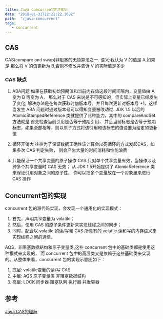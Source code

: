 ```yaml
---
title: Java Concurrent学习笔记
date: "2018-01-31T22:22:22.169Z"
path:  "/java-concurrent"
tags:
   - concurrent
---
```


## CAS

CAS(compare and swap)非阻塞的无锁算法之一.
语义:我认为 V 的值是 A,如果是,那么将 V 的值更新为 B,否则不修改并告诉 V 的实际值是多少

### CAS 缺点
1. ABA问题
如果在获取初始预期值和当前内存值这段时间间隔内，变量值由 A 变为 B 再变为 A，
那么对于 CAS 来说是不可感知的，但实际上变量已经发生了变化;
解决办法是在每次获取时加版本号，并且每次更新对版本号 +1，这样当发生 ABA
问题时通过版本号可以得知变量被改动过. JDK 1.5 以后的 AtomicStampedReference 
类就提供了此种能力，其中的 compareAndSet 方法就是 首先检查当前引用是否等于预期引用，
并且当前标志是否等于预期标志，如果全部相等，则以原子方式将该引用和该标志的值设置为给定的更新值

2. 循环开销大
往往为了保证数据正确性该计算会以死循环的方式发起CAS，如果多次 CAS 判定失败，
则会产生大量的时间消耗和性能浪费

3. 只能保证一个共享变量的原子操作
CAS 只对单个共享变量有效，当操作涉及跨多个共享变量时 CAS 无效；
从 JDK 1.5开始提供了 AtomicReference 类来保证引用对象之间的原子性，
你可以把多个变量放在一个对象里来进行 CAS 操作

## Concurrent包的实现

concurrent 包的源代码实现，会发现一个通用化的实现模式：

1. 首先，声明共享变量为 volatile；
2. 然后，使用 CAS 的原子条件更新来实现线程之间的同步；
3. 同时，配合以 volatile 的读/写和 CAS 所具有的 volatile 读和写的内存语义来实现线程之间的通信。

AQS，非阻塞数据结构和原子变量类,这些 concurrent 包中的基础类都是使用这种模式来实现的，
而 concurrent 包中的高层类又是依赖于这些基础类来实现的。从整体来看，concurrent 包的实现示意图如下：

1. 底层: volatile变量的读/写 CAS
2. 中层: AQS 原子变量类 非阻塞数据结构
3. 高层: LOCK 同步器 阻塞队列 执行器 并发容器

## 参考
[Java CAS的理解](https://mritd.me/2017/02/06/java-cas/)
